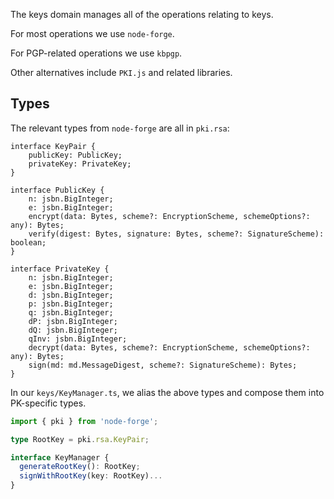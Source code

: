 The keys domain manages all of the operations relating to keys.

For most operations we use `node-forge`.

For PGP-related operations we use `kbpgp`.

Other alternatives include `PKI.js` and related libraries.

## Types

The relevant types from `node-forge` are all in `pki.rsa`:

```
interface KeyPair {
    publicKey: PublicKey;
    privateKey: PrivateKey;
}

interface PublicKey {
    n: jsbn.BigInteger;
    e: jsbn.BigInteger;
    encrypt(data: Bytes, scheme?: EncryptionScheme, schemeOptions?: any): Bytes;
    verify(digest: Bytes, signature: Bytes, scheme?: SignatureScheme): boolean;
}

interface PrivateKey {
    n: jsbn.BigInteger;
    e: jsbn.BigInteger;
    d: jsbn.BigInteger;
    p: jsbn.BigInteger;
    q: jsbn.BigInteger;
    dP: jsbn.BigInteger;
    dQ: jsbn.BigInteger;
    qInv: jsbn.BigInteger;
    decrypt(data: Bytes, scheme?: EncryptionScheme, schemeOptions?: any): Bytes;
    sign(md: md.MessageDigest, scheme?: SignatureScheme): Bytes;
}
```

In our `keys/KeyManager.ts`, we alias the above types and compose them into PK-specific types.

```ts
import { pki } from 'node-forge';

type RootKey = pki.rsa.KeyPair;
```

```ts
interface KeyManager {
  generateRootKey(): RootKey;
  signWithRootKey(key: RootKey)...
}
```